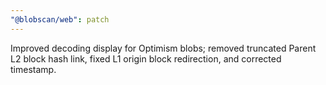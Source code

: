 ```yaml
---
"@blobscan/web": patch
---
```


Improved decoding display for Optimism blobs; removed truncated Parent L2 block hash link, fixed L1 origin block redirection, and corrected timestamp.
